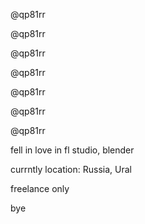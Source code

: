 @qp81rr

@qp81rr

@qp81rr

@qp81rr

@qp81rr

@qp81rr

@qp81rr

fell in love in fl studio, blender

currntly location: Russia, Ural

freelance only

bye
